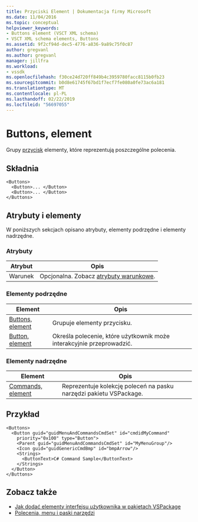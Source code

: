 ```yaml
---
title: Przyciski Element | Dokumentacja firmy Microsoft
ms.date: 11/04/2016
ms.topic: conceptual
helpviewer_keywords:
- Buttons element (VSCT XML schema)
- VSCT XML schema elements, Buttons
ms.assetid: 9f2cf94d-dec5-4776-a836-9a89c75f0c87
author: gregvanl
ms.author: gregvanl
manager: jillfra
ms.workload:
- vssdk
ms.openlocfilehash: f30ce24d720ff849b4c3959780facc8115b0fb23
ms.sourcegitcommit: b0d8e61745f67bd1f7ecf7fe080a0fe73ac6a181
ms.translationtype: MT
ms.contentlocale: pl-PL
ms.lasthandoff: 02/22/2019
ms.locfileid: "56697055"
---
```

# <a name="buttons-element"></a>Buttons, element
Grupy [przycisk](../extensibility/button-element.md) elementy, które reprezentują poszczególne polecenia.

## <a name="syntax"></a>Składnia

```
<Buttons>
  <Button>... </Button>
  <Button>... </Button>
</Buttons>
```

## <a name="attributes-and-elements"></a>Atrybuty i elementy
 W poniższych sekcjach opisano atrybuty, elementy podrzędne i elementy nadrzędne.

### <a name="attributes"></a>Atrybuty

|Atrybut|Opis|
|---------------|-----------------|
|Warunek|Opcjonalna. Zobacz [atrybuty warunkowe](../extensibility/vsct-xml-schema-conditional-attributes.md).|

### <a name="child-elements"></a>Elementy podrzędne

|Element|Opis|
|-------------|-----------------|
|[Buttons, element](../extensibility/buttons-element.md)|Grupuje elementy przycisku.|
|[Button, element](../extensibility/button-element.md)|Określa polecenie, które użytkownik może interakcyjnie przeprowadzić.|

### <a name="parent-elements"></a>Elementy nadrzędne

|Element|Opis|
|-------------|-----------------|
|[Commands, element](../extensibility/commands-element.md)|Reprezentuje kolekcję poleceń na pasku narzędzi pakietu VSPackage.|

## <a name="example"></a>Przykład

```
<Buttons>
  <Button guid="guidMenuAndCommandsCmdSet" id="cmdidMyCommand"     priority="0x100" type="Button">
    <Parent guid="guidMenuAndCommandsCmdSet" id="MyMenuGroup"/>
    <Icon guid="guidGenericCmdBmp" id="bmpArrow"/>
    <Strings>
      <ButtonText>C# Command Sample</ButtonText>
    </Strings>
  </Button>
</Buttons>
```

## <a name="see-also"></a>Zobacz także
- [Jak dodać elementy interfejsu użytkownika w pakietach VSPackage](../extensibility/internals/how-vspackages-add-user-interface-elements.md)
- [Polecenia, menu i paski narzędzi](../extensibility/internals/commands-menus-and-toolbars.md)
